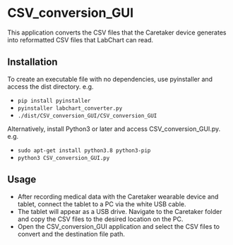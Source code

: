 # CSV_conversion_GUI
This application converts the CSV files that the Caretaker device generates into reformatted CSV files that LabChart can read.

## Installation
To create an executable file with no dependencies, use pyinstaller and access the dist directory. e.g.
- `pip install pyinstaller`
- `pyinstaller labchart_converter.py`
- `./dist/CSV_conversion_GUI/CSV_conversion_GUI`

Alternatively, install Python3 or later and access CSV_conversion_GUI.py. e.g.
- `sudo apt-get install python3.8 python3-pip`
- `python3 CSV_conversion_GUI.py`

## Usage
- After recording medical data with the Caretaker wearable device and tablet, connect the tablet to a PC via the white USB cable.
- The tablet will appear as a USB drive. Navigate to the Caretaker folder and copy the CSV files to the desired location on the PC.
- Open the CSV_conversion_GUI application and select the CSV files to convert and the destination file path.